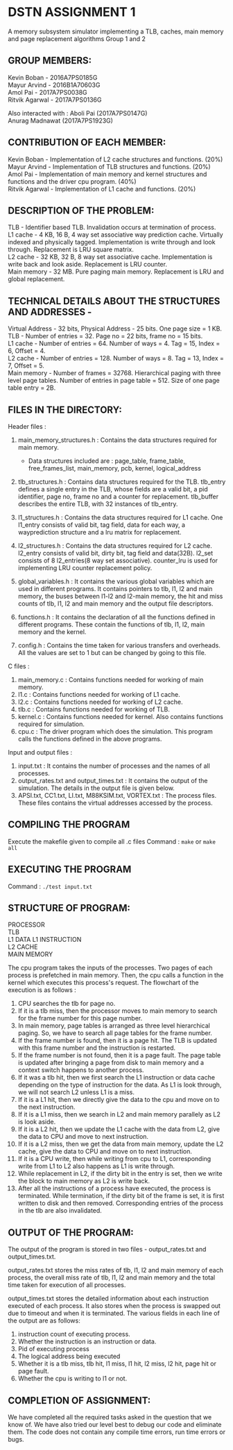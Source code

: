# DSTN ASSIGNMENT 1
A memory subsystem simulator implementing a TLB, caches, main memory and page replacement algorithms
Group 1 and 2

## GROUP MEMBERS:
Kevin Boban - 2016A7PS0185G </br>
Mayur Arvind - 2016B1A70603G <br/>
Amol Pai - 2017A7PS0038G <br/>
Ritvik Agarwal - 2017A7PS0136G <br/>

Also interacted with :
Aboli Pai (2017A7PS0147G) <br/>
Anurag Madnawat (2017A7PS1923G) <br/>

## CONTRIBUTION OF EACH MEMBER:
Kevin Boban - Implementation of L2 cache structures and functions. (20%) <br/>
Mayur Arvind - Implementation of TLB structures and functions. (20%) <br/>
Amol Pai - Implementation of main memory and kernel structures and functions and the driver cpu program. (40%) <br/>
Ritvik Agarwal - Implementation of L1 cache and functions. (20%) <br/>

## DESCRIPTION OF THE PROBLEM:
TLB - Identifier based TLB. Invalidation occurs at termination of process. <br/>
L1 cache - 4 KB, 16 B, 4 way set associative way prediction cache. Virtually indexed and physically tagged. Implementation is write through and look through. Replacement is LRU square matrix. <br/>
L2 cache - 32 KB, 32 B, 8 way set associative cache. Implementation is write back and look aside. Replacement is LRU counter. <br/>
Main memory - 32 MB. Pure paging main memory. Replacement is LRU and global replacement. <br/>

## TECHNICAL DETAILS ABOUT THE STRUCTURES AND ADDRESSES -
Virtual Address - 32 bits, Physical Address - 25 bits. One page size = 1 KB. <br/>
TLB - Number of entries = 32. Page no = 22 bits, frame no = 15 bits. <br/>
L1 cache - Number of entries = 64. Number of ways = 4. Tag = 15, Index = 6, Offset = 4. <br/>
L2 cache - Number of entries = 128. Number of ways = 8. Tag = 13, Index = 7, Offset = 5. <br/>
Main memory - Number of frames = 32768. Hierarchical paging with three level page tables. Number of entries in page table = 512. Size of one page table entry = 2B.

## FILES IN THE DIRECTORY:

 Header files : 

1. main_memory_structures.h : Contains the data structures required for main memory. 
   - Data structures included are : page_table, frame_table, free_frames_list, main_memory, pcb, kernel, logical_address 

2. tlb_structures.h : Contains data structures required for the TLB. tlb_entry defines a single entry in the TLB, whose fields are a valid bit, a pid identifier, page no, frame no and a counter for replacement. tlb_buffer describes the entire TLB, with 32 instances of tlb_entry.

3. l1_structures.h : Contains the data structures required for L1 cache. One l1_entry consists of valid bit, tag field, data for each way, a wayprediction structure and a lru matrix for replacement.

4. l2_structures.h : Contains the data structures required for L2 cache. l2_entry consists of valid bit, dirty bit, tag field and data(32B). l2_set consists of 8 l2_entries(8 way set associative). counter_lru is used for implementing LRU counter replacement policy.

5. global_variables.h : It contains the various global variables which are used in different programs. It contains pointers to tlb, l1, l2 and main memory, the buses between l1-l2 and l2-main memory, the hit and miss counts of tlb, l1, l2 and main memory and the output file descriptors.

6. functions.h : It contains the declaration of all the functions defined in different programs. These contain the functions of tlb, l1, l2, main memory and the kernel.

7. config.h : Contains the time taken for various transfers and overheads. All the values are set to 1 but can be changed by going to this file.

 C files : 

1. main_memory.c : Contains functions needed for working of main memory. <br/>
2. l1.c : Contains functions needed for working of L1 cache. <br/>
3. l2.c : Contains functions needed for working of L2 cache. <br/>
4. tlb.c : Contains functions needed for working of TLB. <br/>
5. kernel.c : Contains functions needed for kernel. Also contains functions required for simulation. <br/>
6. cpu.c : The driver program which does the simulation. This program calls the functions defined in the above programs. 

 Input and output files :

1. input.txt : It contains the number of processes and the names of all processes. <br/>
2. output_rates.txt and output_times.txt : It contains the output of the simulation. The details in the output file is given below. <br/>
3. APSI.txt, CC1.txt, LI.txt, M88KSIM.txt, VORTEX.txt : The process files. These files contains the virtual addresses accessed by the process. <br/>


## COMPILING THE PROGRAM
Execute the makefile given to compile all .c files
Command : `make` or `make all`

## EXECUTING THE PROGRAM
Command : `./test input.txt`

## STRUCTURE OF PROGRAM:
   PROCESSOR <br/>
   TLB <br/>
L1 DATA		L1 INSTRUCTION <br/>
   L2 CACHE <br/>
   MAIN MEMORY <br/>
	
The cpu program takes the inputs of the processes. Two pages of each process is prefetched in main memory. Then, the cpu calls a function in the kernel which executes this process's request.
The flowchart of the execution is as follows :
1. CPU searches the tlb for page no.
2. If it is a tlb miss, then the processor moves to main memory to search for the frame number for this page number.
3. In main memory, page tables is arranged as three level hierarchical paging. So, we have to search all page tables for the frame number. 
4. If the frame number is found, then it is a page hit. The TLB is updated with this frame number and the instruction is restarted.
5. If the frame number is not found, then it is a page fault. The page table is updated after bringing a page from disk to main memory and a context switch happens to another process.
6. If it was a tlb hit, then we first search the L1 instruction or data cache depending on the type of instruction for the data. As L1 is look through, we will not search L2 unless L1 is a miss.
7. If it is a L1 hit, then we directly give the data to the cpu and move on to the next instruction.
8. If it is a L1 miss, then we search in L2 and main memory parallely as L2 is look aside. 
9. If it is a L2 hit, then we update the L1 cache with the data from L2, give the data to CPU and move to next instruction.
10. If it is a L2 miss, then we get the data from main memory, update the L2 cache, give the data to CPU and move on to next instruction.
11. If it is a CPU write, then while writing from cpu to L1, corresponding write from L1 to L2 also happens as L1 is write through.
12. While replacement in L2, if the dirty bit in the entry is set, then we write the block to main memory as L2 is write back.
13. After all the instructions of a process have executed, the process is terminated. While termination, if the dirty bit of the frame is set, it is first written to disk and then removed. Corresponding entries of the process in the tlb are also invalidated.

## OUTPUT OF THE PROGRAM:
The output of the program is stored in two files - output_rates.txt and output_times.txt. 

output_rates.txt stores the miss rates of tlb, l1, l2 and main memory of each process, the overall miss rate of tlb, l1, l2 and main memory and the total time taken for execution of all processes.

output_times.txt stores the detailed information about each instruction executed of each process. It also stores when the process is swapped out due to timeout and when it is terminated. The various fields in each line of the output are as follows:
1. instruction count of executing process.
2. Whether the instruction is an instruction or data.
3. Pid of executing process
4. The logical address being executed
5. Whether it is a tlb miss, tlb hit, l1 miss, l1 hit, l2 miss, l2 hit, page hit or page fault.
6. Whether the cpu is writing to l1 or not.

## COMPLETION OF ASSIGNMENT:
We have completed all the required tasks asked in the question that we know of. 
We have also tried our level best to debug our code and eliminate them.
The code does not contain any compile time errors, run time errors or bugs.
